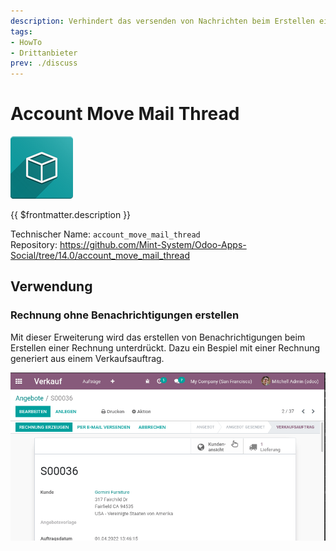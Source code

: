 ```yaml
---
description: Verhindert das versenden von Nachrichten beim Erstellen einer Buchung.
tags:
- HowTo
- Drittanbieter
prev: ./discuss
---
```

# Account Move Mail Thread
![icon_oms_box](assets/icon_oms_box.png)

{{ $frontmatter.description }}
 
Technischer Name: `account_move_mail_thread`\
Repository: <https://github.com/Mint-System/Odoo-Apps-Social/tree/14.0/account_move_mail_thread>

## Verwendung

### Rechnung ohne Benachrichtigungen erstellen

Mit dieser Erweiterung wird das erstellen von Benachrichtigungen beim Erstellen einer Rechnung unterdrückt. Dazu ein Bespiel mit einer Rechnung generiert aus einem Verkaufsauftrag.

![Account Move Mail Thread](assets/Account%20Move%20Mail%20Thread.gif)